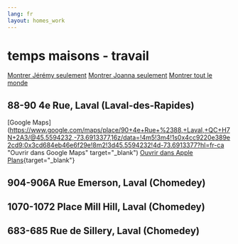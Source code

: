 ```yaml
---
lang: fr
layout: homes_work
---
```

# temps maisons - travail
[Montrer Jérémy seulement](?person=jay)
[Montrer Joanna seulement](?person=jo)
[Montrer tout le monde](/)
## 88-90 4e Rue, Laval (Laval-des-Rapides)
<span style="display: none;" data-jl-person="jeremy jay" markdown="1"> 
40 minutes
<span style="display: none;" data-jl-type="person">
  (Jérémy)
</span>
</span>
<span style="display: none;" data-jl-person="joanna jo" markdown="1">
  40 minutes<span style="display: none;" data-jl-type="person"> (Joanna)</span>
</span>

[Google Maps](https://www.google.com/maps/place/90+4e+Rue+%2388,+Laval,+QC+H7N+2A3/@45.5594232,-73.6913377,16z/data=!4m5!3m4!1s0x4cc9220e389e2cd9:0x3cd684eb46e6f29e!8m2!3d45.5594232!4d-73.6913377?hl=fr-ca "Ouvrir dans Google Maps" target="_blank")
[Ouvrir dans Apple Plans](https://maps.apple.com/?address=90%204e%20Rue,%20Laval%20QC%20H7N%202A3,%20Canada&ll=45.559361,-73.691347&q=90%204e%20Rue&t=m){target="_blank"}
## 904-906A Rue Emerson, Laval (Chomedey)
<span style="display: none;" data-jl-person="jeremy jay" markdown="1"> 
60 minutes
<span style="display: none;" data-jl-type="person">
  (Jérémy)
</span>
</span>
<span style="display: none;" data-jl-person="joanna jo" markdown="1">
  45 minutes
<span style="display: none;" data-jl-type="person">
  (Joanna)
</span>
</span>

## 1070-1072 Place Mill Hill, Laval (Chomedey)
<span style="display: none;" data-jl-person="jeremy jay" markdown="1"> 
60 minutes
<span style="display: none;" data-jl-type="person">
  (Jérémy)
</span>
</span>
<span style="display: none;" data-jl-person="joanna jo" markdown="1">
  45 minutes
<span style="display: none;" data-jl-type="person">
  (Joanna)
</span>
</span>

## 683-685 Rue de Sillery, Laval (Chomedey)
<span style="display: none;" data-jl-person="jeremy jay" markdown="1"> 
60 minutes
<span style="display: none;" data-jl-type="person">
  (Jérémy)
</span>
</span>
<span style="display: none;" data-jl-person="joanna jo" markdown="1">
  30 minutes
<span style="display: none;" data-jl-type="person">
  (Joanna)
</span>
</span>